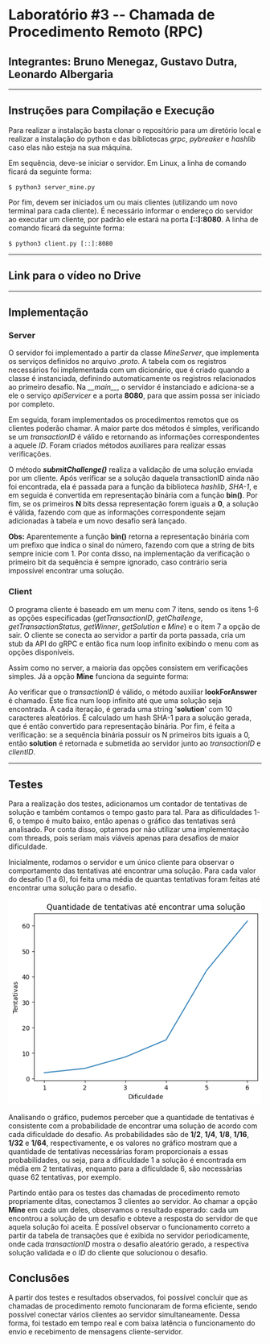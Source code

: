 # Laboratório #3 -- Chamada de Procedimento Remoto (RPC)
## Integrantes: Bruno Menegaz, Gustavo Dutra, Leonardo Albergaria
---
## Instruções para Compilação e Execução

Para realizar a instalação basta clonar o repositório para um diretório local e realizar a instalação do python e das bibliotecas *grpc*, *pybreaker* e *hashlib* caso elas não esteja na sua máquina.

Em sequência, deve-se iniciar o servidor. Em Linux, a linha de comando ficará da seguinte forma:

```
$ python3 server_mine.py 
```

Por fim, devem ser iniciados um ou mais clientes (utilizando um novo terminal para cada cliente). É necessário informar o endereço do servidor ao executar um cliente, por padrão ele estará na porta **[::]:8080**. A linha de comando ficará da seguinte forma:

```
$ python3 client.py [::]:8080
```

---
## Link para o vídeo no Drive


---
## Implementação
### **Server**
O servidor foi implementado a partir da classe *MineServer*, que implementa os serviços definidos no arquivo _.proto_. A tabela com os registros necessários foi implementada com um dicionário, que é criado quando a classe é instanciada, definindo automaticamente os registros relacionados ao primeiro desafio. Na *\_\_main\_\_*, o servidor é instanciado e adiciona-se a ele o serviço *apiServicer* e a porta **8080**, para que assim possa ser iniciado por completo.

Em seguida, foram implementados os procedimentos remotos que os clientes poderão chamar. A maior parte dos métodos é simples, verificando se um _transactionID_ é válido e retornando as informações correspondentes a aquele *ID*. Foram criados métodos auxiliares para realizar essas verificações.

O método **_submitChallenge()_** realiza a validação de uma solução enviada por um cliente. Após verificar se a solução daquela transactionID ainda não foi encontrada, ela é passada para a função da biblioteca *hashlib*, *SHA-1*, e em seguida é convertida em representação binária com a função **bin()**. Por fim, se os primeiros **N** bits dessa representação forem iguais a **0**, a solução é válida, fazendo com que as informações correspondente sejam adicionadas à tabela e um novo desafio será lançado.

**Obs:** Aparentemente a função **bin()** retorna a representação binária com um prefixo que indica o sinal do número, fazendo com que a string de bits sempre inicie com 1. Por conta disso, na implementação da verificação o primeiro bit da sequência é sempre ignorado, caso contrário seria impossível encontrar uma solução.

### **Client**
O programa cliente é baseado em um menu com 7 itens, sendo os itens 1-6 as opções especificadas (*getTransactionID*, *getChallenge*, *getTransactionStatus*, *getWinner*, *getSolution* e *Mine*) e o item 7 a opção de sair. O cliente se conecta ao servidor a partir da porta passada, cria um stub da API do gRPC e então fica num loop infinito exibindo o menu com as opções disponíveis.

Assim como no server, a maioria das opções consistem em verificações simples. Já a opção **Mine** funciona da seguinte forma:

Ao verificar que o _transactionID_ é válido, o método auxiliar **lookForAnswer** é chamado. Este fica num loop infinito até que uma solução seja encontrada. A cada iteração, é gerada uma string '**solution**' com 10 caracteres aleatórios. É calculado um hash SHA-1 para a solução gerada, que é então convertido para representação binária. Por fim, é feita a verificação: se a sequência binária possuir os N primeiros bits iguais a 0, então **solution** é retornada e submetida ao servidor junto ao _transactionID_ e _clientID_.

---
## Testes
Para a realização dos testes, adicionamos um contador de tentativas de solução e também contamos o tempo gasto para tal. Para as dificuldades 1-6, o tempo é muito baixo, então apenas o gráfico das tentativas será analisado. Por conta disso, optamos por não utilizar uma implementação com threads, pois seriam mais viáveis apenas para desafios de maior dificuldade.

Inicialmente, rodamos o servidor e um único cliente para observar o comportamento das tentativas até encontrar uma solução. Para cada valor do desafio (1 a 6), foi feita uma média de quantas tentativas foram feitas até encontrar uma solução para o desafio.

![Imagem 1](images/grafico.png)

Analisando o gráfico, pudemos perceber que a quantidade de tentativas é consistente com a probabilidade de encontrar uma solução de acordo com cada dificuldade do desafio. As probabilidades são de **1/2**, **1/4**, **1/8**, **1/16**, **1/32** e **1/64**, respectivamente, e os valores no gráfico mostram que a quantidade de tentativas necessárias foram proporcionais a essas probabilidades, ou seja, para a dificuldade 1 a solução é encontrada em média em 2 tentativas, enquanto para a dificuldade 6, são necessárias quase 62 tentativas, por exemplo.

Partindo então para os testes das chamadas de procedimento remoto propriamente ditas, conectamos 3 clientes ao servidor. Ao chamar a opção **Mine** em cada um deles, observamos o resultado esperado: cada um encontrou a solução de um desafio e obteve a resposta do servidor de que aquela solução foi aceita. É possível observar o funcionamento correto a partir da tabela de transações que é exibida no servidor periodicamente, onde cada _transactionID_ mostra o desafio aleatório gerado, a respectiva solução validada e o *ID* do cliente que solucionou o desafio.

## Conclusões

A partir dos testes e resultados observados, foi possível concluir que as chamadas de procedimento remoto funcionaram de forma eficiente, sendo possível conectar vários clientes ao servidor simultaneamente. Dessa forma, foi testado em tempo real e com baixa latência o funcionamento do envio e recebimento de mensagens cliente-servidor.